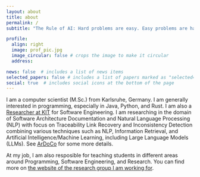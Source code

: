 ```yaml
---
layout: about
title: about
permalink: /
subtitle: "The Rule of AI: Hard problems are easy. Easy problems are hard."

profile:
  align: right
  image: prof_pic.jpg
  image_circular: false # crops the image to make it circular
  address:

news: false  # includes a list of news items
selected_papers: false # includes a list of papers marked as "selected={true}"
social: true  # includes social icons at the bottom of the page
---
```


I am a computer scientist (M.Sc.) from Karlsruhe, Germany. I am generally interested in programming, especially in Java, Python, and Rust.
I am also a [Researcher at KIT](https://mcse.kastel.kit.edu/staff_Keim_Jan.php) for Software Engineering.
I am researching in the domain of Software Architecture Documentation and Natural Language Processing (NLP) with focus on Traceability Link Recovery and  Inconsistency Detection combining various techniques such as NLP, Information Retrieval, and Artificial Intelligence/Machine Learning, including Large Language Models (LLMs).
See [ArDoCo](https://mcse.kastel.kit.edu/Projects_ArDoCo.php) for some more details.

At my job, I am also resposible for teaching students in different areas around Programming, Software Engineering, and Research. You can find more on [the website of the research group I am working for]([https://mcse.kastel.kit.edu/staff_Keim_Jan.php](https://mcse.kastel.kit.edu/staff_Keim_Jan.php?tab=%5B196%5D#tabpanel-196)).
